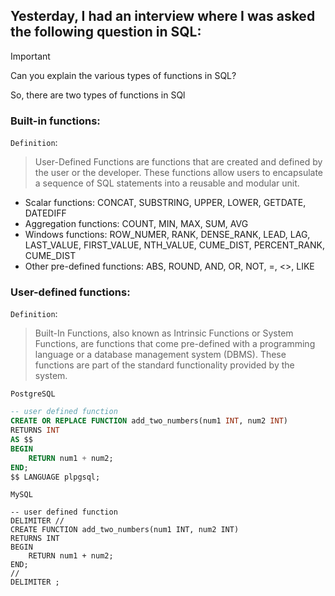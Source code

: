 ## Yesterday, I had an interview where I was asked the following question in SQL:
> [!IMPORTANT]
> Can you explain the various types of functions in SQL?

So, there are two types of functions in SQl
### Built-in functions:
`Definition`:
> User-Defined Functions are functions that are created and defined by the user or the developer. These functions allow users to encapsulate a sequence of SQL statements into a reusable and modular unit.
- Scalar functions:
CONCAT, SUBSTRING, UPPER, LOWER, GETDATE, DATEDIFF
- Aggregation functions:
COUNT, MIN, MAX, SUM, AVG
- Windows functions:
ROW_NUMER, RANK, DENSE_RANK, LEAD, LAG, LAST_VALUE, FIRST_VALUE, NTH_VALUE, CUME_DIST, PERCENT_RANK, CUME_DIST
- Other pre-defined functions:
ABS, ROUND, AND, OR, NOT, =, <>, LIKE


### User-defined functions:
`Definition`:
> Built-In Functions, also known as Intrinsic Functions or System Functions, are functions that come pre-defined with a programming language or a database management system (DBMS). These functions are part of the standard functionality provided by the system.

`PostgreSQL`
``` SQL
-- user defined function
CREATE OR REPLACE FUNCTION add_two_numbers(num1 INT, num2 INT)
RETURNS INT
AS $$
BEGIN
    RETURN num1 + num2;
END;
$$ LANGUAGE plpgsql;
```

`MySQL`
``` MySQL
-- user defined function
DELIMITER //
CREATE FUNCTION add_two_numbers(num1 INT, num2 INT)
RETURNS INT
BEGIN
    RETURN num1 + num2;
END;
//
DELIMITER ;
```
